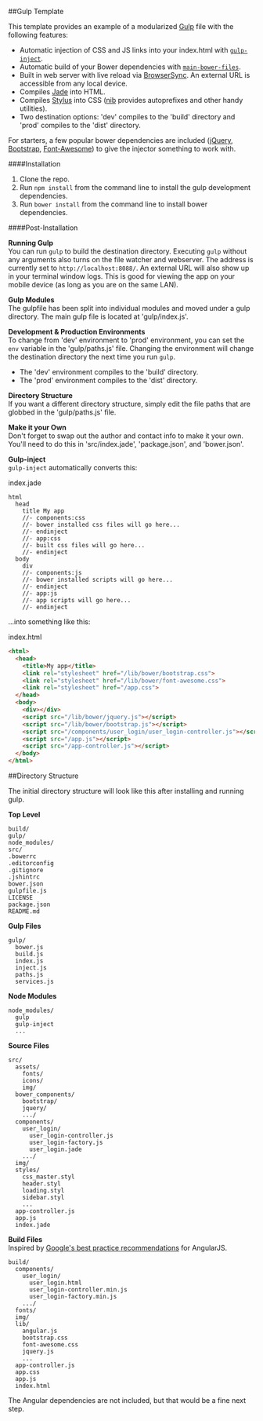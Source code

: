 ##Gulp Template

This template provides an example of a modularized [Gulp](http://gulpjs.com/) file with the following features:

* Automatic injection of CSS and JS links into your index.html with [`gulp-inject`](https://www.npmjs.org/package/gulp-inject/).
* Automatic build of your Bower dependencies with [`main-bower-files`](https://www.npmjs.org/package/main-bower-files/).
* Built in web server with live reload via [BrowserSync](http://www.browsersync.io/).  An external URL is accessible from any local device.
* Compiles [Jade](http://jade-lang.com/) into HTML.
* Compiles [Stylus](http://learnboost.github.io/stylus/) into CSS ([nib](https://www.npmjs.org/package/nib) provides autoprefixes and other handy utilities).
* Two destination options: 'dev' compiles to the 'build' directory and 'prod' compiles to the 'dist' directory.

For starters, a few popular bower dependencies are included ([jQuery](http://jquery.com/), [Bootstrap](http://getbootstrap.com/), [Font-Awesome](http://fontawesome.io/)) to give the injector something to work with.

####Installation

1. Clone the repo.
2. Run `npm install` from the command line to install the gulp development dependencies.
3. Run `bower install` from the command line to install bower dependencies.

####Post-Installation

**Running Gulp**  
You can run `gulp` to build the destination directory.  Executing `gulp` without any arguments also turns on the file watcher and webserver.  The address is currently set to `http://localhost:8088/`.  An external URL will also show up in your terminal window logs.  This is good for viewing the app on your mobile device (as long as you are on the same LAN).

**Gulp Modules**  
The gulpfile has been split into individual modules and moved under a gulp directory.  The main gulp file is located at 'gulp/index.js'.

**Development & Production Environments**  
To change from 'dev' environment to 'prod' environment, you can set the `env` variable in the 'gulp/paths.js' file.  Changing the environment will change the destination directory the next time you run `gulp`.

* The 'dev' environment compiles to the 'build' directory.
* The 'prod' environment compiles to the 'dist' directory.

**Directory Structure**  
If you want a different directory structure, simply edit the file paths that are globbed in the 'gulp/paths.js' file.

**Make it your Own**  
Don't forget to swap out the author and contact info to make it your own.  You'll need to do this in 'src/index.jade', 'package.json', and 'bower.json'.

**Gulp-inject**  
`gulp-inject` automatically converts this:

index.jade
```jade
html
  head
    title My app
    //- components:css
    //- bower installed css files will go here...
    //- endinject
    //- app:css
    //- built css files will go here...
    //- endinject
  body
    div
    //- components:js
    //- bower installed scripts will go here...
    //- endinject
    //- app:js
    //- app scripts will go here...
    //- endinject
```

...into something like this:

index.html
```html
<html>
  <head>
    <title>My app</title>
    <link rel="stylesheet" href="/lib/bower/bootstrap.css">
    <link rel="stylesheet" href="/lib/bower/font-awesome.css">
    <link rel="stylesheet" href="/app.css">
  </head>
  <body>
    <div></div>
    <script src="/lib/bower/jquery.js"></script>
    <script src="/lib/bower/bootstrap.js"></script>
    <script src="/components/user_login/user_login-controller.js"></script>
    <script src="/app.js"></script>
    <script src="/app-controller.js"></script>
  </body>
</html>
```

##Directory Structure

The initial directory structure will look like this after installing and running gulp.

**Top Level**  
```
build/
gulp/
node_modules/
src/
.bowerrc
.editorconfig
.gitignore
.jshintrc
bower.json
gulpfile.js
LICENSE
package.json
README.md

```
**Gulp Files**  
```
gulp/
  bower.js
  build.js
  index.js
  inject.js
  paths.js
  services.js
```

**Node Modules**  
```
node_modules/
  gulp
  gulp-inject
  ...
```

**Source Files**  
```
src/
  assets/
    fonts/
    icons/
    img/
  bower_components/
    bootstrap/
    jquery/
    .../
  components/
    user_login/
      user_login-controller.js
      user_login-factory.js
      user_login.jade
    .../
  img/
  styles/
    css_master.styl
    header.styl
    loading.styl
    sidebar.styl
    ...
  app-controller.js
  app.js
  index.jade
```

**Build Files**  
Inspired by [Google's best practice recommendations](https://docs.google.com/document/d/1XXMvReO8-Awi1EZXAXS4PzDzdNvV6pGcuaF4Q9821Es/pub) for AngularJS.
```
build/
  components/
    user_login/
      user_login.html
      user_login-controller.min.js
      user_login-factory.min.js
    .../
  fonts/
  img/
  lib/
    angular.js
    bootstrap.css
    font-awesome.css
    jquery.js
    ...
  app-controller.js
  app.css
  app.js
  index.html
```

The Angular dependencies are not included, but that would be a fine next step.

